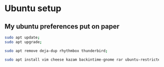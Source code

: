 # Ubuntu setup

My ubuntu preferences put on paper
---

``` bash
sudo apt update;  
sudo apt upgrade;  

sudo apt remove deja-dup rhythmbox thunderbird;  

sudo apt install vim cheese kazam backintime-gnome rar ubuntu-restricted-extras build-essential testdisk gparted openjdk-11-jdk steghide skype git gitg maven amarok ffmpeg exfat-fuse exfat-utils gimp gimp-plugin-registry fbreader kdenlive;
```
